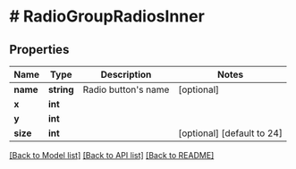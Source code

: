 # # RadioGroupRadiosInner

## Properties

Name | Type | Description | Notes
------------ | ------------- | ------------- | -------------
**name** | **string** | Radio button&#39;s name | [optional]
**x** | **int** |  |
**y** | **int** |  |
**size** | **int** |  | [optional] [default to 24]

[[Back to Model list]](../../README.md#models) [[Back to API list]](../../README.md#endpoints) [[Back to README]](../../README.md)
